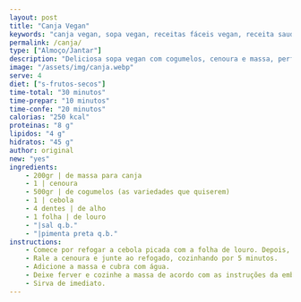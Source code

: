 ```yaml
---
layout: post
title: "Canja Vegan"
keywords: "canja vegan, sopa vegan, receitas fáceis vegan, receita saudável, sopa sem carne, canja de cogumelos, vegan, jantar saudável, almoço saudável, comida reconfortante vegan"
permalink: /canja/
type: ["Almoço/Jantar"]
description: "Deliciosa sopa vegan com cogumelos, cenoura e massa, perfeita para um almoço ou jantar saudável."
image: "/assets/img/canja.webp"
serve: 4
diet: ["s-frutos-secos"]
time-total: "30 minutos"
time-prepar: "10 minutos"
time-confe: "20 minutos"
calorias: "250 kcal"
proteinas: "8 g"
lipidos: "4 g"
hidratos: "45 g"
author: original
new: "yes"
ingredients:
    - 200gr | de massa para canja
    - 1 | cenoura
    - 500gr | de cogumelos (as variedades que quiserem)
    - 1 | cebola
    - 4 dentes | de alho
    - 1 folha | de louro
    - "|sal q.b."
    - "|pimenta preta q.b."
instructions:
    - Comece por refogar a cebola picada com a folha de louro. Depois, acrescente o alho e refogue mais um pouco.
    - Rale a cenoura e junte ao refogado, cozinhando por 5 minutos.
    - Adicione a massa e cubra com água.
    - Deixe ferver e cozinhe a massa de acordo com as instruções da embalagem.
    - Sirva de imediato.
---
```

